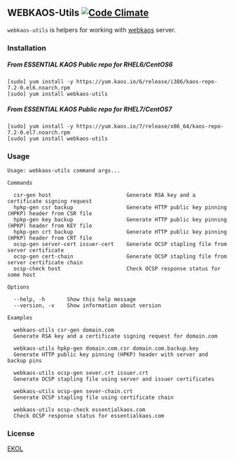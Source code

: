 ## WEBKAOS-Utils [![Code Climate](https://codeclimate.com/github/essentialkaos/webkaos-utils/badges/gpa.svg)](https://codeclimate.com/github/essentialkaos/webkaos-utils)

`webkaos-utils` is helpers for working with [webkaos](https://github.com/essentialkaos/webkaos) server.

### Installation

##### From ESSENTIAL KAOS Public repo for RHEL6/CentOS6

```
[sudo] yum install -y https://yum.kaos.io/6/release/i386/kaos-repo-7.2-0.el6.noarch.rpm
[sudo] yum install webkaos-utils
```

##### From ESSENTIAL KAOS Public repo for RHEL7/CentOS7

```
[sudo] yum install -y https://yum.kaos.io/7/release/x86_64/kaos-repo-7.2-0.el7.noarch.rpm
[sudo] yum install webkaos-utils
```

### Usage

```
Usage: webkaos-utils command args...

Commands

  csr-gen host                        Generate RSA key and a certificate signing request
  hpkp-gen csr backup                 Generate HTTP public key pinning (HPKP) header from CSR file
  hpkp-gen key backup                 Generate HTTP public key pinning (HPKP) header from KEY file
  hpkp-gen crt backup                 Generate HTTP public key pinning (HPKP) header from CRT file
  ocsp-gen server-cert issuer-cert    Generate OCSP stapling file from server certificate
  ocsp-gen cert-chain                 Generate OCSP stapling file from server certificate chain
  ocsp-check host                     Check OCSP response status for some host

Options

  --help, -h       Show this help message
  --version, -v    Show information about version

Examples

  webkaos-utils csr-gen domain.com
  Generate RSA key and a certificate signing request for domain.com

  webkaos-utils hpkp-gen domain.com.csr domain.com.backup.key
  Generate HTTP public key pinning (HPKP) header with server and backup pins

  webkaos-utils ocsp-gen sever.crt issuer.crt
  Generate OCSP stapling file using server and issuer certificates

  webkaos-utils ocsp-gen sever-chain.crt
  Generate OCSP stapling file using certificate chain

  webkaos-utils ocsp-check essentialkaos.com
  Check OCSP response status for essentialkaos.com

```

### License

[EKOL](https://essentialkaos.com/ekol)
